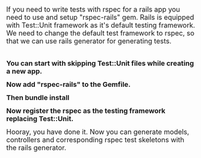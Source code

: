 <span style="font-size: large;">If you need to write tests with rspec for a rails app you need to use and setup "rspec-rails" gem. Rails is equipped with Test::Unit framework as it's default testing framework. We need to change the default test framework to rspec, so that we can use rails generator for generating tests. </span>  
<span style="font-size: large;">  
</span>  
<span style="font-size: large;">**You can start with skipping Test::Unit files while creating a new app.**</span>  

<span style="font-size: large;">**Now add "rspec-rails" to the Gemfile.**</span>  

<span style="font-size: large;">**Then bundle install**</span>  

<span style="font-size: large;">**Now register the rspec as the testing framework replacing Test::Unit.**</span>  

<span style="font-size: large;"> Hooray, you have done it. Now you can generate models, controllers and corresponding rspec test skeletons with the rails generator. </span>
